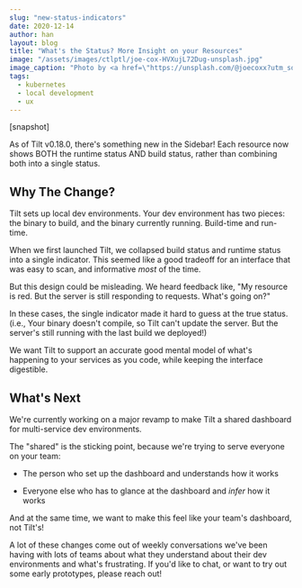 ```yaml
---
slug: "new-status-indicators"
date: 2020-12-14
author: han
layout: blog
title: "What's the Status? More Insight on your Resources"
image: "/assets/images/ctlptl/joe-cox-HVXujL72Dug-unsplash.jpg"
image_caption: "Photo by <a href=\"https://unsplash.com/@joecoxx?utm_source=unsplash&amp;utm_medium=referral&amp;utm_content=creditCopyText\">Joe Cox</a> on <a href=\"https://unsplash.com/s/photos/ducks-puddle?utm_source=unsplash&amp;utm_medium=referral&amp;utm_content=creditCopyText\">Unsplash</a></span>"
tags:
  - kubernetes
  - local development
  - ux
---
```



[snapshot]

As of Tilt v0.18.0, there's something new in the Sidebar! Each resource now shows BOTH the runtime status AND build status, rather than combining both into a single status.

## Why The Change?

Tilt sets up local dev environments. Your dev environment has two pieces: the binary to build, and the binary
currently running. Build-time and run-time.

When we first launched Tilt, we collapsed build status and runtime status into a single indicator. This seemed like a good tradeoff for an interface that was easy to scan, and informative _most_ of the time.

But this design could be misleading. We heard feedback like, "My resource is red. But the server is still responding to requests. What's going on?"

In these cases, the single indicator made it hard to guess at the true status. (i.e., Your binary doesn't compile, so Tilt can't update the server. But the server's still running with the last build we deployed!)

We want Tilt to support an accurate good mental model of what's happening to your services as you code, while keeping the interface digestible. 


## What's Next

We're currently working on a major revamp to make Tilt a shared dashboard for
multi-service dev environments.

The "shared" is the sticking point, because we're trying to serve everyone on your team:

- The person who set up the dashboard and understands how it works

- Everyone else who has to glance at the dashboard and _infer_ how it works

And at the same time, we want to make this feel like your team's dashboard, not Tilt's!

A lot of these changes come out of weekly conversations we've been having with
lots of teams about what they understand about their dev environments and what's
frustrating. If you'd like to chat, or want to try out some early prototypes,
please reach out!



